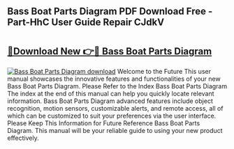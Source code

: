 ## Bass Boat Parts Diagram PDF Download Free - Part-HhC User Guide Repair CJdkV

# <h2><a href="http://dfprak.blite.top/?on=Bass+Boat+Parts+Diagram">🔗Download New 👉🔴 Bass Boat Parts Diagram</a></h2>

[![Bass Boat Parts Diagram download](https://i.imgur.com/lujVjoI.png)](http://dfprak.blite.top/?on=Bass+Boat+Parts+Diagram)
Welcome to the Future This user manual showcases the innovative features and functionalities of your new Bass Boat Parts Diagram. Please Refer to the Index Bass Boat Parts Diagram The index at the end of this manual can help you quickly locate relevant information. Bass Boat Parts Diagram advanced features include object recognition, motion sensors, customizable alerts, and remote access, all of which can be customized to suit your preferences via the user interface. Please Keep This Information for Future Reference Bass Boat Parts Diagram. This manual will be your reliable guide to using your new product effectively.
